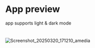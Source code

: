 # App preview
app supports light & dark mode
#
![Screenshot_20250320_171210_amedia](https://github.com/user-attachments/assets/c078ed64-02f2-4ea8-95ae-3cc8a8a23fb7)
